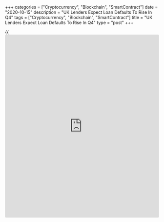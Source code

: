 +++
categories = ["Cryptocurrency", "Blockchain", "SmartContract"]
date = "2020-10-15"
description = "UK Lenders Expect Loan Defaults To Rise In Q4"
tags = ["Cryptocurrency", "Blockchain", "SmartContract"]
title = "UK Lenders Expect Loan Defaults To Rise In Q4"
type = "post"
+++

{{<iframe id="large-banner" src="https://www.bounty.group/#slide=12.0" width="100%" height="600" scrolling="no" style="border: 0px solid rgb(216, 221, 230); border-radius: 3px;">}}

British lenders expect loan defaults to rise in the fourth quarter,
according to Credit Conditions Survey from the Bank of England, released
Thursday.  
  
Lenders reported that the default rates on secured loans to households
remained unchanged in the third quarter but was expected to increase in
the fourth quarter.  
  
At the same time, default rates for total unsecured lending decreased in
the third quarter but were forecast to climb in the quarter ahead.

Defaults rates on loans to corporates remained unchanged for small
businesses in the third quarter but increased for medium and large
businesses. These balances were expected to increase for all
[business][1] sizes in the fourth quarter.

The quarterly survey was conducted between September 1 and 18.

Lenders expect secured credit availability to households to remain
stable over the next three months, while the availability of unsecured
credit was forecast to decline. The supply of credit to the corporate
sector was expected to drop in the fourth quarter.

Lenders reported that demand for secured lending for house purchases
will remain unchanged in the fourth quarter and that for unsecured
lending to increase.

Demand for corporate lending was expected to decrease for small and
large businesses in the fourth quarter, but was expected to increase
slightly for medium-sized businesses.

For comments and feedback [contact](https://www.playgroundfx.com/contact/): editorial@rtt[news](https://www.letsplayfx.com/blog/forex-news-website/).com

[Economic News][2]

 **What parts of the world are seeing the best (and worst) economic
performances lately? Click[here][3] to check out our [Econ Scorecard][3]
and find out! See up-to-the-moment [ranking](https://www.playgroundfx.com/blog/crypto-exchange-ranking/)s for the best and worst
performers in [GDP][4], [unemployment rate][5], [inflation][6] and much
more.**

   1. www.rtt[news](https://www.letsplayfx.com/blog/forex-news-website/).com/Content/Business.aspx
   2. www.rtt[news](https://www.letsplayfx.com/blog/forex-news-website/).com/Content/EconomicNews.aspx
   3. www.rtt[news](https://www.letsplayfx.com/blog/forex-news-website/).com/economic-scorecard/world-rank/unemployment-rate/highest-performance.aspx
   4. www.rtt[news](https://www.letsplayfx.com/blog/forex-news-website/).com/economic-scorecard/world-rank/GDP/highest-performance.aspx
   5. www.rtt[news](https://www.letsplayfx.com/blog/forex-news-website/).com/economic-scorecard/world-rank/unemployment-rate/lowest-performance.aspx
   6. www.rtt[news](https://www.letsplayfx.com/blog/forex-news-website/).com/economic-scorecard/world-rank/CPI/highest-performance.aspx